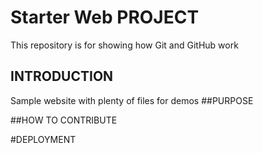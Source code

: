 # Starter Web PROJECT

This repository is for showing how Git and GitHub work

## INTRODUCTION

Sample website with plenty of files for demos
##PURPOSE

##HOW TO CONTRIBUTE

#DEPLOYMENT